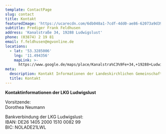 ```yaml
---
template: ContactPage
slug: contact
title: Kontakt
featuredImage: 'https://ucarecdn.com/6db048a1-7cdf-4dd0-ae86-62073a9d3907/'
subtitle: Prediger Frank Feldhusen
address: 'Kanalstraße 34, 19288 Ludwigslust'
phone: (03874) 2 19 81
email: f.feldhusen@mgvonline.de
locations:
  - lat: '53.3285006'
    lng: '11.494356'
    mapLink: >-
      https://www.google.de/maps/place/Kanalstra%C3%9Fe+34,+19288+Ludwigslust/@53.3285006,11.494356,17z/data=!3m1!4b1!4m5!3m4!1s0x47ae62e2195011e1:0x6efaa592279dd574!8m2!3d53.3285006!4d11.4965447
meta:
  description: Kontakt Informationen der Landeskirchlichen Gemeinschaft Ludwigslust LKG
  title: Kontakt
---
```

**Kontaktinformationen der LKG Ludwigslust**

Vorsitzende:\
Dorothea Neumann

Bankverbindung der LKG Ludwigslust:\
IBAN: DE26 1405 2000 1510 0082 99\
BIC: NOLADE21LWL
